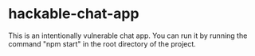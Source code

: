 # hackable-chat-app

This is an intentionally vulnerable chat app. You can run it by running the command "npm start" in the root directory of the project.